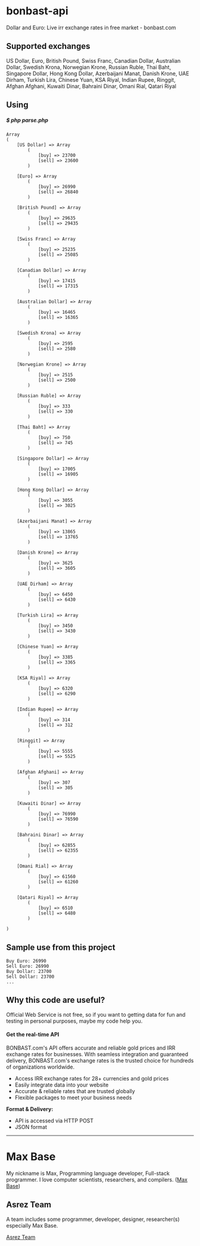# bonbast-api

Dollar and Euro: Live irr exchange rates in free market - bonbast.com

## Supported exchanges

US Dollar, Euro, British Pound, Swiss Franc, Canadian Dollar, Australian Dollar, Swedish Krona, Norwegian Krone, Russian Ruble, Thai Baht, Singapore Dollar, Hong Kong Dollar, Azerbaijani Manat, Danish Krone, UAE Dirham, Turkish Lira, Chinese Yuan, KSA Riyal, Indian Rupee, Ringgit, Afghan Afghani, Kuwaiti Dinar, Bahraini Dinar, Omani Rial, Qatari Riyal

##  Using

##### $ php parse.php 

```
Array
(
    [US Dollar] => Array
        (
            [buy] => 23700
            [sell] => 23600
        )

    [Euro] => Array
        (
            [buy] => 26990
            [sell] => 26840
        )

    [British Pound] => Array
        (
            [buy] => 29635
            [sell] => 29435
        )

    [Swiss Franc] => Array
        (
            [buy] => 25235
            [sell] => 25085
        )

    [Canadian Dollar] => Array
        (
            [buy] => 17415
            [sell] => 17315
        )

    [Australian Dollar] => Array
        (
            [buy] => 16465
            [sell] => 16365
        )

    [Swedish Krona] => Array
        (
            [buy] => 2595
            [sell] => 2580
        )

    [Norwegian Krone] => Array
        (
            [buy] => 2515
            [sell] => 2500
        )

    [Russian Ruble] => Array
        (
            [buy] => 333
            [sell] => 330
        )

    [Thai Baht] => Array
        (
            [buy] => 750
            [sell] => 745
        )

    [Singapore Dollar] => Array
        (
            [buy] => 17005
            [sell] => 16905
        )

    [Hong Kong Dollar] => Array
        (
            [buy] => 3055
            [sell] => 3025
        )

    [Azerbaijani Manat] => Array
        (
            [buy] => 13865
            [sell] => 13765
        )

    [Danish Krone] => Array
        (
            [buy] => 3625
            [sell] => 3605
        )

    [UAE Dirham] => Array
        (
            [buy] => 6450
            [sell] => 6430
        )

    [Turkish Lira] => Array
        (
            [buy] => 3450
            [sell] => 3430
        )

    [Chinese Yuan] => Array
        (
            [buy] => 3385
            [sell] => 3365
        )

    [KSA Riyal] => Array
        (
            [buy] => 6320
            [sell] => 6290
        )

    [Indian Rupee] => Array
        (
            [buy] => 314
            [sell] => 312
        )

    [Ringgit] => Array
        (
            [buy] => 5555
            [sell] => 5525
        )

    [Afghan Afghani] => Array
        (
            [buy] => 307
            [sell] => 305
        )

    [Kuwaiti Dinar] => Array
        (
            [buy] => 76990
            [sell] => 76590
        )

    [Bahraini Dinar] => Array
        (
            [buy] => 62855
            [sell] => 62355
        )

    [Omani Rial] => Array
        (
            [buy] => 61560
            [sell] => 61260
        )

    [Qatari Riyal] => Array
        (
            [buy] => 6510
            [sell] => 6480
        )

)
```

## Sample use from this project

```
Buy Euro: 26990
Sell Euro: 26990
Buy Dollar: 23700
Sell Dollar: 23700
...
```

## Why this code are useful?

Official Web Service is not free, so if you want to getting data for fun and testing in personal purposes, maybe my code help you.

#### Get the real-time API

BONBAST.com's API offers accurate and reliable gold prices and IRR exchange rates for businesses. With seamless integration and guaranteed delivery, BONBAST.com's exchange rates is the trusted choice for hundreds of organizations worldwide.

- Access IRR exchange rates for 28+ currencies and gold prices
- Easily integrate data into your website
- Accurate & reliable rates that are trusted globally
- Flexible packages to meet your business needs

**Format & Delivery:**

- API is accessed via HTTP POST
- JSON format

---------

# Max Base

My nickname is Max, Programming language developer, Full-stack programmer. I love computer scientists, researchers, and compilers. ([Max Base](https://maxbase.org/))

## Asrez Team

A team includes some programmer, developer, designer, researcher(s) especially Max Base.

[Asrez Team](https://www.asrez.com/)

